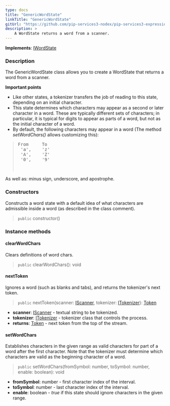 ```yaml
---
type: docs
title: "GenericWordState"
linkTitle: "GenericWordState"
gitUrl: "https://github.com/pip-services3-nodex/pip-services3-expressions-nodex"
description: > 
    A WordState returns a word from a scanner. 
---
```


**Implements**: [IWordState](../../iword_state)

### Description

The GenericWordState class allows you to create a WordState that returns a word from a scanner.

**Important points**

- Like other states, a tokenizer transfers the job of reading to this state, depending on an initial character.
- This state determines which characters may appear as a second or later character in a word. These are typically different sets of characters; in particular, it is typical for digits to appear as parts of a word, but not as the initial character of a word.
- By default, the following characters may appear in a word (The method *setWordChars()* allows customizing this):
<blockquote><pre>
From     To
 'a',    'z'
 'A',    'Z'
 '0',    '9'
   
</pre></blockquote>
As well as: minus sign, underscore, and apostrophe.

### Constructors
Constructs a word state with a default idea of what characters
are admissible inside a word (as described in the class comment).

> `public` constructor()

### Instance methods


#### clearWordChars
Clears definitions of word chars.

> `public` clearWordChars(): void

#### nextToken
Ignores a word (such as blanks and tabs), and returns the tokenizer's next token.

> `public` nextToken(scanner: [IScanner](../../../io/iscanner), tokenizer: [ITokenizer](../../itokenizer)): [Token](../../token)

- **scanner**: [IScanner](../../../io/iscanner) - textual string to be tokenized.
- **tokenizer**: [ITokenizer](../../itokenizer) - tokenizer class that controls the process.
- **returns**: [Token](../../token) - next token from the top of the stream.

#### setWordChars
Establishes characters in the given range as valid characters for part of a word after the first character. Note that the tokenizer must determine which characters are valid as the beginning character of a word.

> `public` setWordChars(fromSymbol: number, toSymbol: number, enable: boolean): void 

- **fromSymbol**: number - first character index of the interval.
- **toSymbol**: number - last character index of the interval.
- **enable**: boolean - *true* if this state should ignore characters in the given range.

